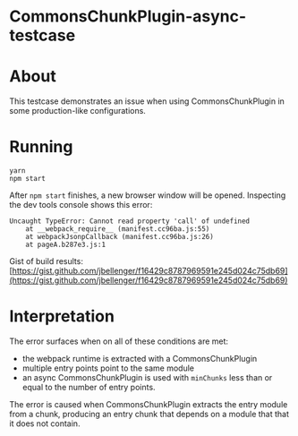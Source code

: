 # CommonsChunkPlugin-async-testcase

# About
This testcase demonstrates an issue when using CommonsChunkPlugin in some production-like configurations.

# Running
```
yarn
npm start
```
After `npm start` finishes, a new browser window will be opened. Inspecting the dev tools console shows this error:

```
Uncaught TypeError: Cannot read property 'call' of undefined
    at __webpack_require__ (manifest.cc96ba.js:55)
    at webpackJsonpCallback (manifest.cc96ba.js:26)
    at pageA.b287e3.js:1
```

Gist of build results: [https://gist.github.com/jbellenger/f16429c8787969591e245d024c75db69](https://gist.github.com/jbellenger/f16429c8787969591e245d024c75db69)


# Interpretation
The error surfaces when on all of these conditions are met:

- the webpack runtime is extracted with a CommonsChunkPlugin
- multiple entry points point to the same module
- an async CommonsChunkPlugin is used with `minChunks` less than or equal to the number of entry points.

The error is caused when CommonsChunkPlugin extracts the entry module from a chunk, producing an entry chunk that depends on a module that that it does not contain.